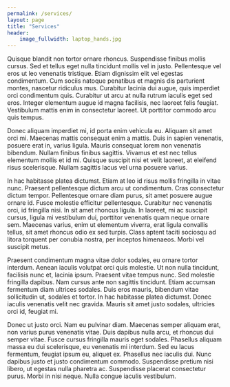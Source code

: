 ```yaml
---
permalink: /services/
layout: page
title: "Services"
header:
    image_fullwidth: laptop_hands.jpg
---
```

Quisque blandit non tortor ornare rhoncus. Suspendisse finibus mollis cursus. Sed et tellus eget nulla tincidunt mollis vel in justo. Pellentesque vel eros ut leo venenatis tristique. Etiam dignissim elit vel egestas condimentum. Cum sociis natoque penatibus et magnis dis parturient montes, nascetur ridiculus mus. Curabitur lacinia dui augue, quis imperdiet orci condimentum quis. Curabitur ut arcu at nulla rutrum iaculis eget sed eros. Integer elementum augue id magna facilisis, nec laoreet felis feugiat. Vestibulum mattis enim in consectetur laoreet. Ut porttitor commodo arcu quis tempus.

Donec aliquam imperdiet mi, id porta enim vehicula eu. Aliquam sit amet orci mi. Maecenas mattis consequat enim a mattis. Duis in sapien venenatis, posuere erat in, varius ligula. Mauris consequat lorem non venenatis bibendum. Nullam finibus finibus sagittis. Vivamus et est nec tellus elementum mollis et id mi. Quisque suscipit nisi et velit laoreet, at eleifend risus scelerisque. Nullam sagittis lacus vel urna posuere varius.

In hac habitasse platea dictumst. Etiam at leo id risus mollis fringilla in vitae nunc. Praesent pellentesque dictum arcu ut condimentum. Cras consectetur dictum tempor. Pellentesque ornare diam purus, sit amet posuere augue ornare id. Fusce molestie efficitur pellentesque. Curabitur nec venenatis orci, id fringilla nisi. In sit amet rhoncus ligula. In laoreet, mi ac suscipit cursus, ligula mi vestibulum dui, porttitor venenatis quam neque ornare sem. Maecenas varius, enim ut elementum viverra, erat ligula convallis tellus, sit amet rhoncus odio ex sed turpis. Class aptent taciti sociosqu ad litora torquent per conubia nostra, per inceptos himenaeos. Morbi vel suscipit metus.

Praesent condimentum magna vitae dolor sodales, eu ornare tortor interdum. Aenean iaculis volutpat orci quis molestie. Ut non nulla tincidunt, facilisis nunc et, lacinia ipsum. Praesent vitae tempus nunc. Sed molestie fringilla dapibus. Nam cursus ante non sagittis tincidunt. Etiam accumsan fermentum diam ultrices sodales. Duis eros mauris, bibendum vitae sollicitudin ut, sodales et tortor. In hac habitasse platea dictumst. Donec iaculis venenatis velit nec gravida. Mauris sit amet justo sodales, ultricies orci id, feugiat mi.

Donec ut justo orci. Nam eu pulvinar diam. Maecenas semper aliquam erat, non varius purus venenatis vitae. Duis dapibus nulla arcu, et rhoncus dui semper vitae. Fusce cursus fringilla mauris eget sodales. Phasellus aliquam massa eu dui scelerisque, eu venenatis mi interdum. Sed eu lacus fermentum, feugiat ipsum eu, aliquet ex. Phasellus nec iaculis dui. Nunc dapibus justo et justo condimentum commodo. Suspendisse pretium nisi libero, ut egestas nulla pharetra ac. Suspendisse placerat consectetur purus. Morbi in nisi neque. Nulla congue iaculis vestibulum.
